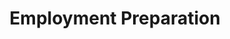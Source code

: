 ---
title: Employment Preparation
description: Things to prepare as a junior developer
image: icons8-permanent-job-100.png

# Badge style
style:
    background: "#F5B041"
    color: "#fff"
---